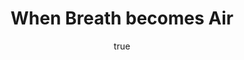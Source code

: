 ---
title: "When Breath becomes Air"
bookCover: "/assets/book-covers/when-breath-becomes-air.jpg"
slug: "when-breath-becomes-air"
bookAuthor: "Paul Kalanithi"
rating: 10
amazonLink: ""
author:
  name: Rico Trebeljahr
  picture: "/assets/blog/profile.jpeg"
---